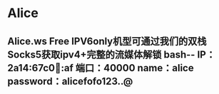 # Alice
Alice.ws
Free IPV6only机型可通过我们的双栈Socks5获取ipv4+完整的流媒体解锁
bash--
IP：2a14:67c0:100::af
端口：40000
name：alice
password：alicefofo123..@
--

